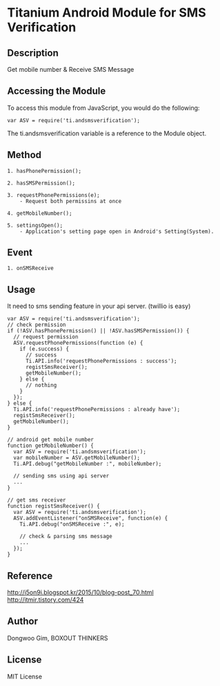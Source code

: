 # Titanium Android Module for SMS Verification

## Description

Get mobile number & Receive SMS Message

## Accessing the Module

To access this module from JavaScript, you would do the following:

    var ASV = require('ti.andsmsverification');

The ti.andsmsverification variable is a reference to the Module object.

## Method
	1. hasPhonePermission();

	2. hasSMSPermission();

	3. requestPhonePermissions(e);
		- Request both permissins at once	

	4. getMobileNumber();

	5. settingsOpen();
		- Application's setting page open in Android's Setting(System).

## Event
	1. onSMSReceive

## Usage
It need to sms sending feature in your api server.
(twillio is easy)

    var ASV = require('ti.andsmsverification');
    // check permission
    if (!ASV.hasPhonePermission() || !ASV.hasSMSPermission()) {
      // request permission
      ASV.requestPhonePermissions(function (e) {
        if (e.success) {
          // success
          Ti.API.info('requestPhonePermissions : success');
          registSmsReceiver();
          getMobileNumber();
        } else {
          // nothing
        }
      });
    } else {
      Ti.API.info('requestPhonePermissions : already have');
      registSmsReceiver();
      getMobileNumber();
    }

    // android get mobile number
    function getMobileNumber() {
      var ASV = require('ti.andsmsverification');
      var mobileNumber = ASV.getMobileNumber();
      Ti.API.debug("getMobileNumber :", mobileNumber);
      
      // sending sms using api server
      ...
    }

    // get sms receiver
    function registSmsReceiver() {
      var ASV = require('ti.andsmsverification');
      ASV.addEventListener("onSMSReceive", function(e) {
        Ti.API.debug("onSMSReceive :", e);
        
        // check & parsing sms message
        ...
      });
    }

  
## Reference

http://i5on9i.blogspot.kr/2015/10/blog-post_70.html
http://itmir.tistory.com/424

## Author

Dongwoo Gim, BOXOUT THINKERS

## License

MIT License

